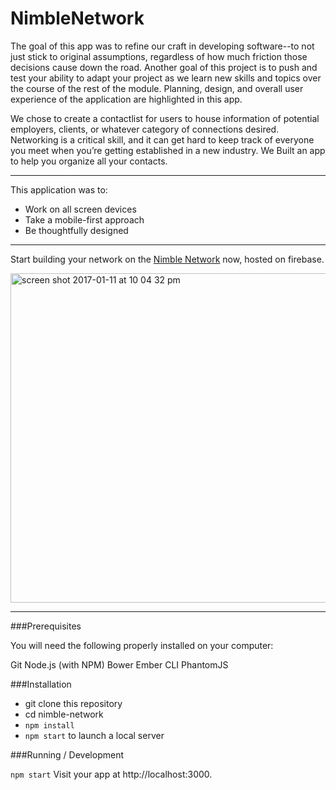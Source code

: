 # NimbleNetwork

The goal of this app was to refine our craft in developing software--to not just stick to original assumptions, regardless of how much friction those decisions cause down the road. Another goal of this project is to push and test your ability to adapt your project as we learn new skills and topics over the course of the rest of the module. Planning, design, and overall user experience of the application are highlighted in this app.

We chose to create a contactlist for users to house information of potential employers, clients, or whatever category of connections desired. Networking is a critical skill, and it can get hard to keep track of everyone you meet when you’re getting established in a new industry. We Built an app to help you organize all your contacts.

---
This application was to:

- Work on all screen devices
- Take a mobile-first approach
- Be thoughtfully designed

---
Start building your network on the [Nimble Network](https://nimblenetwork-d13c3.firebaseapp.com/) now, hosted on firebase.

<img width="527" alt="screen shot 2017-01-11 at 10 04 32 pm" src="https://cloud.githubusercontent.com/assets/13802107/21877719/35e9a06c-d84a-11e6-964f-4489c9f4d207.png">

---

###Prerequisites

You will need the following properly installed on your computer:

Git
Node.js (with NPM)
Bower
Ember CLI
PhantomJS


###Installation

- git clone <repository-url> this repository
- cd nimble-network
- ```npm install```
- ```npm start``` to launch a local server

###Running / Development

```npm start```
Visit your app at http://localhost:3000.
